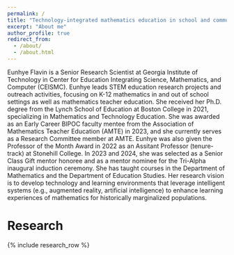 ```yaml
---
permalink: /
title: "Technology-integrated mathematics education in school and community"
excerpt: "About me"
author_profile: true
redirect_from: 
  - /about/
  - /about.html
---
```


Eunhye Flavin is a Senior Research Scientist at Georgia Institute of Technology in Center for Education Integrating Science, Mathematics, and Computer (CEISMC). Eunhye leads STEM education research projects and outreach activities, focusing on K-12 mathematics in and out of school settings as well as mathematics teacher education. She received her Ph.D. degree from the Lynch School of Education at Boston College in 2021, specializing in Mathematics and Technology Education. She was awarded as an Early Career BIPOC faculty mentee from the Association of Mathematics Teacher Education (AMTE) in 2023, and she currently serves as a Research Committee member at AMTE. Eunhye was also given the Professor of the Month Award in 2022 as an Assitant Professor (tenure-track) at Stonehill College. In 2023 and 2024, she was selected as a Senior Class Gift mentor honoree and as a mentor nominee for the Tri-Alpha inaugural induction ceremony. She has taught courses in the Department of Mathematics and the Department of Education Studies. Her research vision is to develop technology and learning environments that leverage intelligent systems (e.g., augmented reality, artificial intelligence) to enhance learning experiences of mathematics for historically marginalized populations. 


# Research

{% include research_row %}
